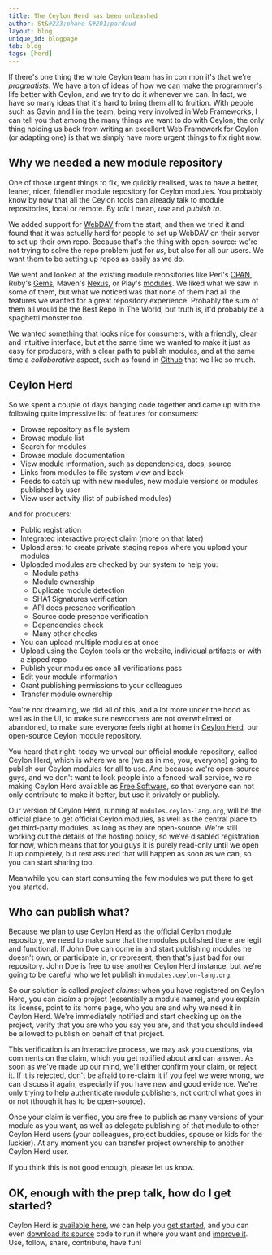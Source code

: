 ```yaml
---
title: The Ceylon Herd has been unleashed
author: St&#233;phane &#201;pardaud
layout: blog
unique_id: blogpage
tab: blog
tags: [herd]
---
```

If there's one thing the whole Ceylon team has in common it's that we're _pragmatists_. We have a ton of ideas
of how we can make the programmer's life better with Ceylon, and we try to do it whenever we can. In fact, we have
so many ideas that it's hard to bring them all to fruition. With people such as Gavin and I in the team, being very
involved in Web Frameworks, I can tell you that among the many things we want to do with Ceylon, the only thing
holding us back from writing an excellent Web Framework for Ceylon (or adapting one) is that we simply have more
urgent things to fix right now.

## Why we needed a new module repository

One of those urgent things to fix, we quickly realised, was to have a better, leaner, nicer, friendlier module
repository for Ceylon modules. You probably know by now that all the Ceylon tools can already talk to module
repositories, local or remote. By _talk_ I mean, _use_ and _publish to_.

We added support for [WebDAV](http://en.wikipedia.org/wiki/WebDAV) 
from the start, and then we tried it and found that it was actually hard for people
to set up WebDAV on their server to set up their own repo. Because that's the thing with open-source: we're not
trying to solve the repo problem just for _us_, but also for all our users. We want them to be setting up repos
as easily as we do.

We went and looked at the existing module repositories like Perl's [CPAN](http://www.cpan.org), 
Ruby's [Gems](http://rubygems.org), Maven's [Nexus](http://www.sonatype.org/nexus), or
Play's [modules](http://www.playframework.org/modules). 
We liked what we saw in some of them, but what we noticed was that none of them had all the features
we wanted for a great repository experience. Probably the sum of them all would be the Best Repo In The World, but
truth is, it'd probably be a spaghetti monster too.

We wanted something that looks nice for consumers, with a friendly, clear and intuitive interface, but at the same
time we wanted to make it just as easy for producers, with a clear path to publish modules, and at the same time
a _collaborative_ aspect, such as found in [Github](http://github.com) that we like so much.

## Ceylon Herd

So we spent a couple of days banging code together and came up with the following quite impressive list of
features for consumers:

- Browse repository as file system
- Browse module list
- Search for modules
- Browse module documentation
- View module information, such as dependencies, docs, source
- Links from modules to file system view and back
- Feeds to catch up with new modules, new module versions or modules published by user
- View user activity (list of published modules)

And for producers:

- Public registration
- Integrated interactive project claim (more on that later)
- Upload area: to create private staging repos where you upload your modules
- Uploaded modules are checked by our system to help you:
    - Module paths
    - Module ownership
    - Duplicate module detection
    - SHA1 Signatures verification
    - API docs presence verification
    - Source code presence verification
    - Dependencies check
    - Many other checks
- You can upload multiple modules at once
- Upload using the Ceylon tools or the website, individual artifacts or with a zipped repo
- Publish your modules once all verifications pass
- Edit your module information
- Grant publishing permissions to your colleagues
- Transfer module ownership

You're not dreaming, we did all of this, and a lot more under the hood as well as in the
UI, to make sure newcomers are not overwhelmed or abandoned, to make sure everyone feels
right at home in [Ceylon Herd][herd], our open-source Ceylon module repository.

You heard that right: today we unveal our official module repository, called Ceylon Herd,
which is where we are (we as in me, you, everyone) going to publish our Ceylon modules for
all to use. And because we're open-source guys, and we don't want to lock people into a 
fenced-wall service, we're making Ceylon Herd available as [Free Software][source], so that everyone
can not only contribute to make it better, but use it privately or publicly.

Our version of Ceylon Herd, running at `modules.ceylon-lang.org`, 
will be the official place to get official Ceylon modules, as
well as the central place to get third-party modules, as long as they are open-source. We're
still working out the details of the hosting policy, so we've disabled registration for now,
which means that for you guys it is purely read-only until we open it up completely, but rest
assured that will happen as soon as we can, so you can start sharing too.

Meanwhile you can start consuming the few modules we put there to get you started.

## Who can publish what?

Because we plan to use Ceylon Herd as the official Ceylon module repository, we need to make
sure that the modules published there are legit and functional. If John Doe can come in
and start publishing modules he doesn't own, or participate in, or represent, then that's
just bad for our repository. John Doe is free to use another Ceylon Herd instance, but we're
going to be careful who we let publish in `modules.ceylon-lang.org`.

So our solution is called _project claims_: when you have registered on Ceylon Herd, you can
_claim_ a project (essentially a module name), and you explain its license, point to its home
page, who you are and why we need it in Ceylon Herd. We're immediately notified and start
checking up on the project, verify that you are who you say you are, and that you should indeed
be allowed to publish on behalf of that project.

This verification is an interactive process, we may ask you questions, via comments on the claim,
which you get notified about and can answer. As soon as we've made up our mind, we'll either confirm
your claim, or reject it. If it is rejected, don't be afraid to re-claim it if you feel we were
wrong, we can discuss it again, especially if you have new and good evidence. We're only trying to
help authenticate module publishers, not control what goes in or not (though it has to be open-source).

Once your claim is verified, you are free to publish as many versions of your module as you want,
as well as delegate publishing of that module to other Ceylon Herd users (your colleagues, project
buddies, spouse or kids for the luckier). At any moment you can transfer project ownership to another
Ceylon Herd user.

If you think this is not good enough, please let us know.

## OK, enough with the prep talk, how do I get started? 

Ceylon Herd is [available here][herd], we can help you [get started][get-started], 
and you can even [download its source][source]
code to run it where you want and [improve it][issues]. Use, follow, share, contribute, have fun!

[herd]: http://modules.ceylon-lang.org
[get-started]: http://modules.ceylon-lang.org/usage
[source]: https://github.com/ceylon/ceylon-herd
[issues]: https://github.com/ceylon/ceylon-herd/issues
